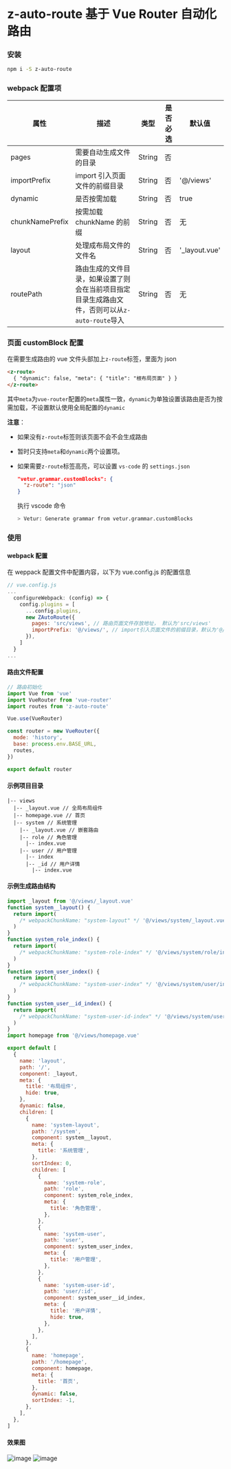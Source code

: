 # z-auto-route 基于 Vue Router 自动化路由

### 安装

```sh
npm i -S z-auto-route
```

### webpack 配置项

| 属性            | 描述                                                                                           | 类型   | 是否必选 | 默认值         |
| --------------- | ---------------------------------------------------------------------------------------------- | ------ | -------- | -------------- |
| pages           | 需要自动生成文件的目录                                                                         | String | 否       |                | 'src/views' |
| importPrefix    | import 引入页面文件的前缀目录                                                                  | String | 否       | '@/views'      |
| dynamic         | 是否按需加载                                                                                   | String | 否       | true           |
| chunkNamePrefix | 按需加载 chunkName 的前缀                                                                      | String | 否       | 无             |
| layout          | 处理成布局文件的文件名                                                                         | String | 否       | '\_layout.vue' |
| routePath       | 路由生成的文件目录，如果设置了则会在当前项目指定目录生成路由文件，否则可以从`z-auto-route`导入 | String | 否       | 无             |

### 页面 customBlock 配置

在需要生成路由的 vue 文件头部加上`z-route`标签，里面为 json

```html
<z-route>
  { "dynamic": false, "meta": { "title": "根布局页面" } }
</z-route>
```

其中`meta`为`vue-router`配置的`meta`属性一致，`dynamic`为单独设置该路由是否为按需加载，不设置默认使用全局配置的`dynamic`

**注意**：

- 如果没有`z-route`标签则该页面不会不会生成路由
- 暂时只支持`meta`和`dynamic`两个设置项。
- 如果需要`z-route`标签高亮，可以设置 `vs-code` 的 `settings.json`

  ```json
  "vetur.grammar.customBlocks": {
    "z-route": "json"
  }
  ```

  执行 vscode 命令

  ```sh
  > Vetur: Generate grammar from vetur.grammar.customBlocks
  ```

### 使用

#### webpack 配置

在 weppack 配置文件中配置内容，以下为 vue.config.js 的配置信息

```js
// vue.config.js
...
  configureWebpack: (config) => {
    config.plugins = [
      ...config.plugins,
      new ZAutoRoute({
        pages: 'src/views', // 路由页面文件存放地址， 默认为'src/views'
        importPrefix: '@/views/', // import引入页面文件的前缀目录，默认为'@/views/'
      }),
    ]
  }
...
```

#### 路由文件配置

```js
// 路由初始化
import Vue from 'vue'
import VueRouter from 'vue-router'
import routes from 'z-auto-route'

Vue.use(VueRouter)

const router = new VueRouter({
  mode: 'history',
  base: process.env.BASE_URL,
  routes,
})

export default router
```

#### 示例项目目录

```
|-- views
  |-- _layout.vue // 全局布局组件
  |-- homepage.vue // 首页
  |-- system // 系统管理
    |-- _layout.vue // 嵌套路由
    |-- role // 角色管理
      |-- index.vue
    |-- user // 用户管理
      |-- index
      |-- _id // 用户详情
        |-- index.vue
```

#### 示例生成路由结构

```js
import _layout from '@/views/_layout.vue'
function system__layout() {
  return import(
    /* webpackChunkName: "system-layout" */ '@/views/system/_layout.vue'
  )
}
function system_role_index() {
  return import(
    /* webpackChunkName: "system-role-index" */ '@/views/system/role/index.vue'
  )
}
function system_user_index() {
  return import(
    /* webpackChunkName: "system-user-index" */ '@/views/system/user/index.vue'
  )
}
function system_user__id_index() {
  return import(
    /* webpackChunkName: "system-user-id-index" */ '@/views/system/user/_id/index.vue'
  )
}
import homepage from '@/views/homepage.vue'

export default [
  {
    name: 'layout',
    path: '/',
    component: _layout,
    meta: {
      title: '布局组件',
      hide: true,
    },
    dynamic: false,
    children: [
      {
        name: 'system-layout',
        path: '/system',
        component: system__layout,
        meta: {
          title: '系统管理',
        },
        sortIndex: 0,
        children: [
          {
            name: 'system-role',
            path: 'role',
            component: system_role_index,
            meta: {
              title: '角色管理',
            },
          },
          {
            name: 'system-user',
            path: 'user',
            component: system_user_index,
            meta: {
              title: '用户管理',
            },
          },
          {
            name: 'system-user-id',
            path: 'user/:id',
            component: system_user__id_index,
            meta: {
              title: '用户详情',
              hide: true,
            },
          },
        ],
      },
      {
        name: 'homepage',
        path: '/homepage',
        component: homepage,
        meta: {
          title: '首页',
        },
        dynamic: false,
        sortIndex: -1,
      },
    ],
  },
]
```

#### 效果图

![image](https://note.youdao.com/yws/public/resource/1bd71e3d09ed1aee2763fe2efcb0e114/53A610CD1092485EBC58A191C13BFF59?ynotemdtimestamp=1593085785896)
![image](https://note.youdao.com/yws/public/resource/1bd71e3d09ed1aee2763fe2efcb0e114/8874AB16BFD441CAA4C34E3977DB7625?ynotemdtimestamp=1593085785896)
